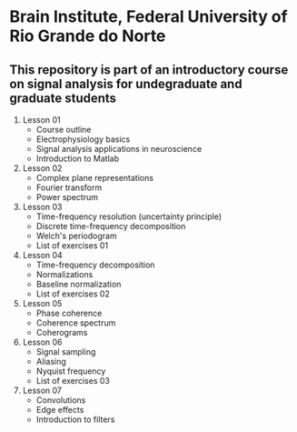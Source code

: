 # Brain Institute, Federal University of Rio Grande do Norte
## This repository is part of an introductory course on signal analysis for undegraduate and graduate students 

1. Lesson 01
	- Course outline
	- Electrophysiology basics
    - Signal analysis applications in neuroscience
    - Introduction to Matlab
2. Lesson 02
	- Complex plane representations
	- Fourier transform
    - Power spectrum
3. Lesson 03
	- Time-frequency resolution (uncertainty principle)
	- Discrete time-frequency decomposition
	- Welch's periodogram
	- List of exercises 01
4. Lesson 04
	- Time-frequency decomposition
	- Normalizations
	- Baseline normalization
	- List of exercises 02
5. Lesson 05
	- Phase coherence
	- Coherence spectrum
	- Coherograms
6. Lesson 06
	- Signal sampling
	- Aliasing
	- Nyquist frequency
	- List of exercises 03
7. Lesson 07
	- Convolutions
	- Edge effects
	- Introduction to filters